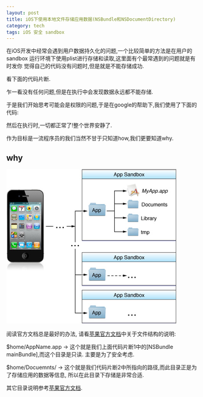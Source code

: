 ```yaml
---
layout: post
title: iOS下使用本地文件存储应用数据(NSBundle和NSDocumentDirectory)
category: tech
tags: iOS 安全 sandbox
---
```


在iOS开发中经常会遇到用户数据持久化的问题,一个比较简单的方法是在用户的sandbox
运行环境下使用plist进行存储和读取,这里面有个最常遇到的问题就是有时发你
觉得自己的代码没有问题时,但是就是不能存储成功.

看下面的代码片断.

<script src="https://gist.github.com/3601289.js"> </script>

乍一看没有任何问题,但是在执行中会发现数据永远都不能存储.

于是我们开始思考可能会是权限的问题,于是在google的帮助下,我们使用了下面的代码:

<script src="https://gist.github.com/3601310.js"> </script>

然后在执行时,一切都正常了!整个世界安静了.

作为目标是一流程序员的我们当然不甘于只知道how,我们更要知道why.

## why


![ios sandbox](/assets/images/ios_app_layout.jpg)

阅读官方文档总是最好的办法, 请看[苹果官方文档][1]中关于文件结构的说明:

$home/AppName.app   -> 这个就是我们上面代码片断1中的[NSBundle mainBundle],而这个目录是只读.
主要是为了安全考虑.

$home/Docuemnts/  -> 这个就是我们代码片断2中所指向的路径,而此目录正是为了存储应用的数据等信息,
所以在此目录下存储是非常合适.

其它目录说明参考[苹果官方文档][1].

[1]: http://developer.apple.com/library/mac/#documentation/FileManagement/Conceptual/FileSystemProgrammingGUide/FileSystemOverview/FileSystemOverview.html

